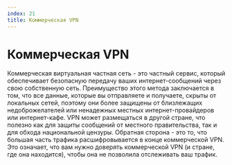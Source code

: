 ```yaml
---
index: 21
title: Коммерческая VPN
---
```

# Коммерческая VPN

Коммерческая виртуальная частная сеть - это частный сервис, который обеспечивает безопасную передачу ваших интернет-сообщений через свою собственную сеть. Преимущество этого метода заключается в том, что все данные, которые вы отправляете и получаете, скрыты от локальных сетей, поэтому они более защищены от близлежащих недоброжелателей или ненадежных местных интернет-провайдеров или интернет-кафе. VPN может размещаться в другой стране, что полезно как для защиты сообщений от местного правительства, так и для обхода национальной цензуры. Обратная сторона - это то, что большая часть трафика расшифровывается в конце коммерческой VPN. Это означает, что вам нужно доверять коммерческой VPN (и стране, где она находится), чтобы она  не позволила отслеживать ваш трафик.